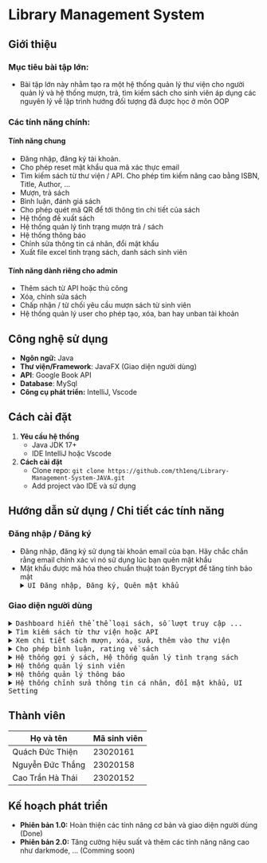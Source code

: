 # Library Management System

## Giới thiệu
### Mục tiêu bài tập lớn: 
- Bài tập lớn này nhằm tạo ra một hệ thống quản lý thư viện cho người quản lý và hệ thống mượn, trả, tìm kiếm sách cho sinh viên áp dụng các nguyên lý về lập trình hướng đối tượng đã được học ở môn OOP
### Các tính năng chính:
#### Tính năng chung
- Đăng nhập, đăng ký tài khoản.
- Cho phép reset mật khẩu qua mã xác thực email
- Tìm kiếm sách từ thư viện / API. Cho phép tìm kiếm nâng cao bằng ISBN, Title, Author, ...
- Mượn, trả sách
- Bình luận, đánh giá sách
- Cho phép quét mã QR để tới thông tin chi tiết của sách
- Hệ thống đề xuất sách
- Hệ thống quản lý tình trạng mượn trả / sách
- Hệ thống thông báo
- Chỉnh sửa thông tin cá nhân, đổi mật khẩu
- Xuất file excel tình trạng sách, danh sách sinh viên
#### Tính năng dành riêng cho admin
- Thêm sách từ API hoặc thủ công
- Xóa, chỉnh sửa sách
- Chấp nhận / từ chối yêu cầu mượn sách từ sinh viên
- Hệ thống quản lý user cho phép tạo, xóa, ban hay unban tài khoản
## Công nghệ sử dụng
- **Ngôn ngữ:** Java
- **Thư viện/Framework**: JavaFX (Giao diện người dùng)
- **API**: Google Book API
- **Database**: MySql
- **Công cụ phát triển:** IntelliJ, Vscode
## Cách cài đặt
1. **Yêu cầu hệ thống**
   - Java JDK 17+
   - IDE IntelliJ hoặc Vscode
2. **Cách cài đặt**
   - Clone repo: `git clone https://github.com/th1enq/Library-Management-System-JAVA.git`
   - Add project vào IDE và sử dụng
## Hướng dẫn sử dụng / Chi tiết các tính năng
### Đăng nhập / Đăng ký
- Đăng nhập, đăng ký sử dụng tài khoản email của bạn. Hãy chắc chắn rằng email chính xác vì nó sử dụng lúc bạn quên mật khẩu
- Mật khẩu được mã hóa theo chuẩn thuật toán Bycrypt để tăng tính bảo mật
  <details close>
    <summary><samp>UI Đăng nhập, Đăng ký, Quên mật khẩu</samp></summary>
    <br>
    Đăng nhập:
    <br>
    <img src="https://github.com/user-attachments/assets/f7eb0e5a-588f-4ea4-8ab0-caf4789e19d9" alt="UI Đăng nhập" width="1000">
    <br>
    Đăng ký:
    <br>
    <img src="https://github.com/user-attachments/assets/cc400a51-1945-40c6-a972-4dad443deb3e" alt="UI Đăng ký" width="1000">
    <br>
    Gửi mã xác nhận về email:
    <br>
    <img src="https://github.com/user-attachments/assets/66b2cc21-9b0a-4459-87e4-e2b5e2143a12" alt="UI Reset Password" width="1000">
    <br>
  </details>
### Giao diện người dùng
  <details close>
    <summary><samp>Dashboard hiển thể thể loại sách, số lượt truy cập ...</samp></summary>
    <br>
    <img src="https://github.com/user-attachments/assets/c3990c62-fe74-4c61-bfa7-d7113b57a4ee" alt="UI Reset Password" width="1000">
  </details>

  <details close>
    <summary><samp>Tìm kiếm sách từ thư viện hoặc API</samp></summary>
    <br>
    <img src="https://github.com/user-attachments/assets/79b13b00-1f9a-41e1-aa0a-4cf5d77161d1" alt="UI Reset Password" width="1000">
  </details>
  <details close>
    <summary><samp>Xem chi tiết sách mượn, xóa, sửa, thêm vào thư viện</samp></summary>
    <br>
    <img src="https://github.com/user-attachments/assets/291c9b80-7411-4eb0-a444-25acf5652c04" alt="UI Reset Password" width="1000">
  </details>
  <details close>
    <summary><samp>Cho phép bình luận, rating về sách</samp></summary>
    <br>
    <img src="https://github.com/user-attachments/assets/593a6913-4e47-4c0c-865b-1e2acfd064df" alt="UI Reset Password" width="1000">
  </details>
  <details close>
    <summary><samp>Hệ thống gợi ý sách, Hệ thống quản lý tình trạng sách</samp></summary>
    <br>
    <img src="https://github.com/user-attachments/assets/fe35dc97-a762-4ec4-a43b-cb34e9bede7b" alt="UI Reset Password" width="1000">
  </details>
  <details close>
    <summary><samp>Hệ thống quản lý sinh viên</samp></summary>
    <br>
    <img src="https://github.com/user-attachments/assets/f118172b-8b38-4781-9d5c-51d72a6b155e" alt="UI Reset Password" width="1000">
  </details>
  <details close>
    <summary><samp>Hệ thống quản lý thông báo</samp></summary>
    <br>
    <img src="https://github.com/user-attachments/assets/f89fbb3d-7d60-44b3-b710-05d38e440488" alt="UI Reset Password" width="1000">
  </details>
  <details close>
    <summary><samp>Hệ thống chỉnh sửa thông tin cá nhân, đổi mật khẩu, UI Setting</samp></summary>
    <br>
    <img src="https://github.com/user-attachments/assets/52682f64-2a62-4a36-b046-5500dd7da9f2" alt="UI Reset Password" width="1000">
  </details>
  
## Thành viên
| **Họ và tên**        | **Mã sinh viên** |
|-----------------------|------------------|
| Quách Đức Thiện       | 23020161         |
| Nguyễn Đức Thắng      | 23020158         |
| Cao Trần Hà Thái   | 23020152 |

## Kế hoạch phát triển
- **Phiên bản 1.0:** Hoàn thiện các tính năng cơ bản và giao diện người dùng (Done)
- **Phiên bản 2.0:** Tăng cường hiệu suất và thêm các tính năng nâng cao như darkmode, ... (Comming soon)







   
